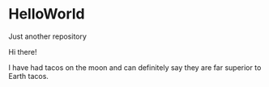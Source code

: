 # HelloWorld
Just another repository

Hi there!

I have had tacos on the moon and can definitely say they are far superior to Earth tacos.
